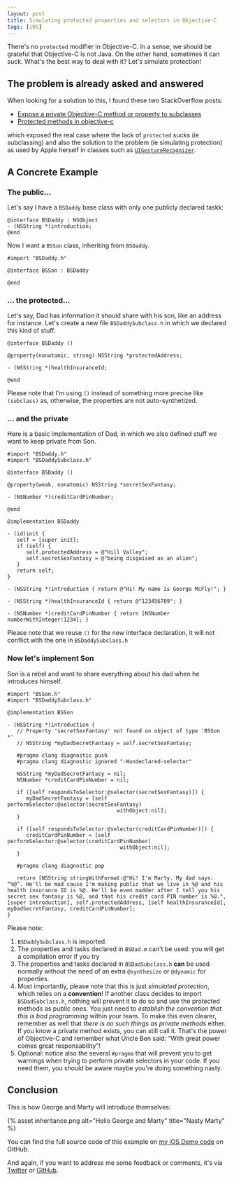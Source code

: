 ```yaml
---
layout: post
title: Simulating protected properties and selectors in Objective-C
tags: [iOS]
---
```


There's no `protected` modifier in Objective-C. In a sense, we should be
grateful that Objective-C is not Java. On the other hand, sometimes it can suck.
What's the best way to deal with it? Let's simulate protection!

## The problem is already asked and answered

When looking for a solution to this, I found these two StackOverflow posts:

- [Expose a private Objective-C method or property to subclasses](http://stackoverflow.com/questions/12633627/expose-a-private-objective-c-method-or-property-to-subclasses)
- [Protected methods in objective-c](http://stackoverflow.com/questions/3725857/protected-methods-in-objective-c)

which exposed the real case where the lack of `protected` sucks (ie subclassing)
and also the solution to the problem (ie simulating protection) as used by Apple
herself in classes such as
[`UIGestureRecognizer`](https://developer.apple.com/library/ios/documentation/uikit/reference/UIGestureRecognizer_Class/Reference/Reference.html).

## A Concrete Example

### The public…

Let's say I have a `BSDaddy` base class with only one publicly declared taskk:

```objc
@interface BSDaddy : NSObject
- (NSString *)introduction;
@end
```

Now I want a `BSSon` class, inheriting from `BSDaddy`.

```objc
#import "BSDaddy.h"

@interface BSSon : BSDaddy

@end
```

### … the protected…

Let's say, Dad has information it should share with his son, like an address for
instance. Let's create a new file `BSDaddySubclass.h` in which we declared this
kind of stuff.

```objc
@interface BSDaddy ()

@property(nonatomic, strong) NSString *protectedAddress;

- (NSString *)healthInsuranceId;

@end
```

Please note that I'm using `()` instead of something more precise like
`(subclass)` as, otherwise, the properties are not auto-synthetized.

### … and the private

Here is a basic implementation of Dad, in which we also defined stuff we want to
keep private from Son.

```objc
#import "BSDaddy.h"
#import "BSDaddySubclass.h"

@interface BSDaddy ()

@property(weak, nonatomic) NSString *secretSexFantasy;

- (NSNumber *)creditCardPinNumber;

@end

@implementation BSDaddy

- (id)init {
   self = [super init];
   if (self) {
      self.protectedAddress = @"Hill Valley";
      self.secretSexFantasy = @"being disguised as an alien";
   }
   return self;
}

- (NSString *)introduction { return @"Hi! My name is George McFly!"; }

- (NSString *)healthInsuranceId { return @"123456789"; }

- (NSNumber *)creditCardPinNumber { return [NSNumber numberWithInteger:1234]; }
```

Please note that we reuse `()` for the new interface declaration, it will not
conflict with the one in `BSDaddySubclass.h`

### Now let's implement Son

Son is a rebel and want to share everything about his dad when he introduces
himself.

```objc
#import "BSSon.h"
#import "BSDaddySubclass.h"

@implementation BSSon

- (NSString *)introduction {
   // Property 'secretSexFantasy' not found on object of type 'BSSon *'
   // NSString *myDadSecretFantasy = self.secretSexFantasy;

   #pragma clang diagnostic push
   #pragma clang diagnostic ignored "-Wundeclared-selector"

   NSString *myDadSecretFantasy = nil;
   NSNumber *creditCardPinNumber = nil;

   if ([self respondsToSelector:@selector(secretSexFantasy)]) {
      myDadSecretFantasy = [self performSelector:@selector(secretSexFantasy)
                                   withObject:nil];
   }

   if ([self respondsToSelector:@selector(creditCardPinNumber)]) {
      creditCardPinNumber = [self performSelector:@selector(creditCardPinNumber)
                                    withObject:nil];
   }

   #pragma clang diagnostic pop

   return [NSString stringWithFormat:@"Hi! I'm Marty. My dad says: “%@”. He'll be mad cause I'm making public that we live in %@ and his health insurance ID is %@. He'll be even madder after I tell you his secret sex fantasy is %@, and that his credit card PIN number is %@.", [super introduction], self.protectedAddress, [self healthInsuranceId], myDadSecretFantasy, creditCardPinNumber];
}
```

Please note:

1. `BSDaddySubclass.h` is imported.
1. The properties and tasks declared in `BSDad.m` can't be used: you will get a
   compilation error if you try
1. The properties and tasks declared in `BSDadSubclass.h` **can** be used
   normally without the need of an extra `@synthesize` or `@dynamic` for
   properties.
1. Most importantly, please note that this is just _simulated protection_, which
   relies on a **convention**! If another class decides to import
   `BSDadSubclass.h`, nothing will prevent it to do so and use the protected
   methods as public ones. You just need to _establish the convention that this
   is bad programming_ within your team. To make this even clearer, remember as
   well that _there is no such things as private methods_ either. If you know a
   private method exists, you can still call it. That's the power of Objective-C
   and remember what Uncle Ben said: “With great power comes great
   responsability”!
1. Optional: notice also the several `#pragma` that will prevent you to get
   warnings when trying to perform private selectors in your code. If you need
   them, you should be aware maybe you're doing something nasty.

## Conclusion

This is how George and Marty will introduce themselves:

{% asset inheritance.png alt="Hello George and Marty" title="Nasty Marty" %}

You can find the full source code of this example on [my iOS Demo
code][demo-ios] on GitHub.

And again, if you want to address me some feedback or comments, it's via
[Twitter][twitter] or [GitHub][github].

[github]: https://github.com/Bootstragram/bootstragram-blog/issues "Issues"
[twitter]: http://twitter.com/dirtyhenry
[demo-ios]: https://github.com/Bootstragram/bootstragram-ios

